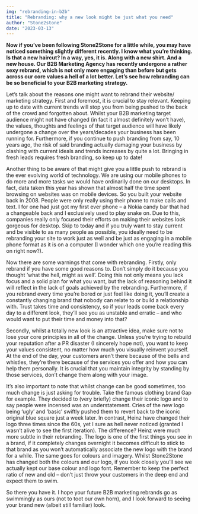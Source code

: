 ```yaml
---
img: "rebranding-in-b2b"
title: "Rebranding: why a new look might be just what you need"
author: "Stone2stone"
date: "2023-03-13"
---
```


**Now if you’ve been following Stone2Stone for a little while, you may have noticed something slightly different recently. I know what you’re thinking. Is that a new haircut? In a way, yes, it is. Along with a new shirt. And a new house. Our B2B Marketing Agency has recently undergone a rather sexy rebrand, which is not only more engaging than before but gets across our core values a hell of a lot better. Let’s see how rebranding can be so beneficial to your B2B marketing strategy.**

Let’s talk about the reasons one might want to rebrand their website/ marketing strategy. First and foremost, it is crucial to stay relevant. Keeping up to date with current trends will stop you from being pushed to the back of the crowd and forgotten about. Whilst your B2B marketing target audience might not have changed (in fact it almost definitely won’t have), the values, thoughts and feelings of that target audience will have likely undergone a change over the years/decades your business has been running for. Furthermore, if you continue to push branding from say, 10 years ago, the risk of said branding actually damaging your business by clashing with current ideals and trends increases by quite a lot. Bringing in fresh leads requires fresh branding, so keep up to date!

Another thing to be aware of that might give you a little push to rebrand is the ever evolving world of technology. We are using our mobile phones to do more and more tasks we would have ordinarily done on our desktops. In fact, data taken this year has shown that almost half the time spent browsing on websites was on mobile devices. So you built your website back in 2008. People were only really using their phone to make calls and text. I for one had just got my first ever phone – a Nokia candy bar that had a changeable back and I exclusively used to play snake on. Due to this, companies really only focused their efforts on making their websites look gorgeous for desktop. Skip to today and if you truly want to stay current and be visible to as many people as possible, you ideally need to be rebranding your site to work just as well and be just as engaging in a mobile phone format as it is on a computer (I wonder which one you’re reading this on right now?).

Now there are some warnings that come with rebranding. Firstly, only rebrand if you have some good reasons to. Don’t simply do it because you thought ‘what the hell, might as well’. Doing this not only means you lack focus and a solid plan for what you want, but the lack of reasoning behind it will reflect in the lack of goals achieved by the rebranding. Furthermore, if you rebrand every time you’re bored or just feel like doing it, you’ll create a constantly changing brand that nobody can relate to or build a relationship with. Trust takes time and consistency, so if your leads come back every day to a different look, they’ll see you as unstable and erratic – and who would want to put their time and money into that?

Secondly, whilst a totally new look is an attractive idea, make sure not to lose your core principles in all of the change. Unless you’re trying to rebuild your reputation after a PR disaster (I sincerely hope not), you want to keep your values consistent, no matter how much you visually reinvent yourself. At the end of the day, your customers aren’t there because of the bells and whistles, they’re there because of the services you offer and how you can help them personally. It is crucial that you maintain integrity by standing by those services, don’t change them along with your image.

It’s also important to note that whilst change can be good sometimes, too much change is just asking for trouble. Take the famous clothing brand Gap for example. They decided to (very briefly) change their iconic logo and to say people were incensed was an understatement. Cries of the new logo being ‘ugly’ and ‘basic’ swiftly pushed them to revert back to the iconic original blue square just a week later. In contrast, Heinz have changed their logo three times since the 60s, yet I sure as hell never noticed (granted I wasn’t alive to see the first iteration). The difference? Heinz were much more subtle in their rebranding. The logo is one of the first things you see in a brand, if it completely changes overnight it becomes difficult to stick to that brand as you won’t automatically associate the new logo with the brand for a while. The same goes for colours and imagery. Whilst Stone2Stone has changed both the colours and our logo, if you look closely you’ll see we actually kept our base colour and logo font. Remember to keep the perfect ratio of new and old – don’t just throw your customers in the deep end and expect them to swim.

So there you have it. I hope your future B2B marketing rebrands go as swimmingly as ours (not to toot our own horn), and I look forward to seeing your brand new (albeit still familiar) look.
